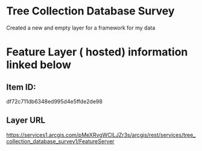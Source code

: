 # Tree Collection Database Survey 

Created a new and empty layer for a framework for my data

# Feature Layer ( hosted) information linked below

## Item ID:

df72c711db6348ed995d4e5ffde2de98

## Layer URL

https://services1.arcgis.com/pMeXRvgWClLJZr3s/arcgis/rest/services/tree_collection_database_survey1/FeatureServer




